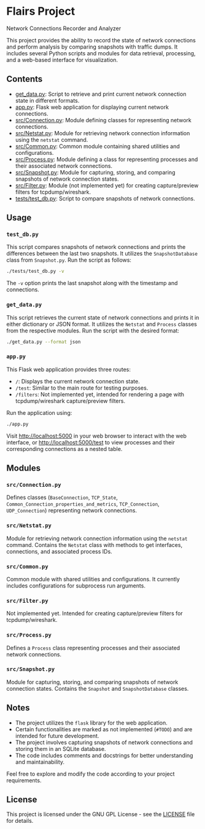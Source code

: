 # Flairs Project

Network Connections Recorder and Analyzer

This project provides the ability to record the state of network connections and perform analysis by comparing snapshots with traffic dumps. It includes several Python scripts and modules for data retrieval, processing, and a web-based interface for visualization.

## Contents

- [get_data.py](./get_data.py): Script to retrieve and print current network connection state in different formats.
- [app.py](./app.py): Flask web application for displaying current network connections.
- [src/Connection.py](./src/Connection.py): Module defining classes for representing network connections.
- [src/Netstat.py](./src/Netstat.py): Module for retrieving network connection information using the `netstat` command.
- [src/Common.py](./src/Common.py): Common module containing shared utilities and configurations.
- [src/Process.py](./src/Process.py): Module defining a class for representing processes and their associated network connections.
- [src/Snapshot.py](./src/Snapshot.py): Module for capturing, storing, and comparing snapshots of network connection states.
- [src/Filter.py](./src/Filter.py): Module (not implemented yet) for creating capture/preview filters for tcpdump/wireshark.
- [tests/test_db.py](.tests/test_db.py): Script to compare snapshots of network connections.

## Usage

### `test_db.py`

This script compares snapshots of network connections and prints the differences between the last two snapshots. It utilizes the `SnapshotDatabase` class from `Snapshot.py`. Run the script as follows:

```bash
./tests/test_db.py -v
```

The `-v` option prints the last snapshot along with the timestamp and connections.

### `get_data.py`

This script retrieves the current state of network connections and prints it in either dictionary or JSON format. It utilizes the `Netstat` and `Process` classes from the respective modules. Run the script with the desired format:

```bash
./get_data.py --format json
```

### `app.py`

This Flask web application provides three routes:

- `/`: Displays the current network connection state.
- `/test`: Similar to the main route for testing purposes.
- `/filters`: Not implemented yet, intended for rendering a page with tcpdump/wireshark capture/preview filters.

Run the application using:

```bash
./app.py
```

Visit [http://localhost:5000](http://localhost:5000) in your web browser to interact with the web interface, or [http://localhost:5000/test](http://localhost:5000/test) to view processes and their corresponding connections as a nested table.

## Modules

### `src/Connection.py`

Defines classes (`BaseConnection`, `TCP_State`, `Common_Connection_properties_and_metrics`, `TCP_Connection`, `UDP_Connection`) representing network connections.

### `src/Netstat.py`

Module for retrieving network connection information using the `netstat` command. Contains the `Netstat` class with methods to get interfaces, connections, and associated process IDs.

### `src/Common.py`

Common module with shared utilities and configurations. It currently includes configurations for subprocess run arguments.

### `src/Filter.py`

Not implemented yet. Intended for creating capture/preview filters for tcpdump/wireshark.

### `src/Process.py`

Defines a `Process` class representing processes and their associated network connections.

### `src/Snapshot.py`

Module for capturing, storing, and comparing snapshots of network connection states. Contains the `Snapshot` and `SnapshotDatabase` classes.

## Notes

- The project utilizes the `flask` library for the web application.
- Certain functionalities are marked as not implemented (`#TODO`) and are intended for future development.
- The project involves capturing snapshots of network connections and storing them in an SQLite database.
- The code includes comments and docstrings for better understanding and maintainability.

Feel free to explore and modify the code according to your project requirements.

## License

This project is licensed under the GNU GPL License - see the [LICENSE](LICENSE) file for details.
